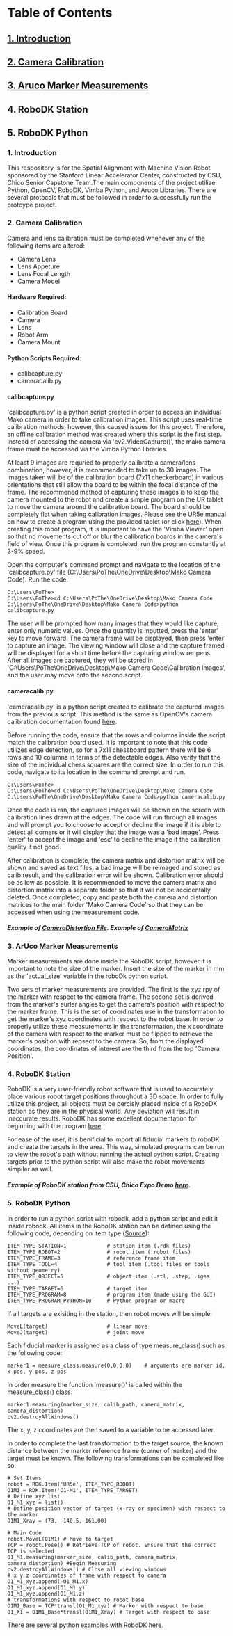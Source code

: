 # Table of Contents
## [1. Introduction](#1.-introduction)
## [2. Camera Calibration](#2.-camera-calibration)
## [3. Aruco Marker Measurements](#3.-aruco-marker-measurements)
## 4. RoboDK Station
## 5. RoboDK Python

### 1. Introduction
This respository is for the Spatial Alignment with Machine Vision Robot sponsored by the Stanford Linear Accelerator Center, constructed by CSU, Chico Senior Capstone Team.The main components of the project utilize Python, OpenCV, RoboDK, Vimba Python, and Aruco Libraries. There are several protocals that must be followed in order to successfully run the protoype project. 

### 2. Camera Calibration
Camera and lens calibration must be completed whenever any of the following items are altered:
- Camera Lens
- Lens Appeture
- Lens Focal Length
- Camera Model

#### Hardware Required:
- Calibration Board
- Camera
- Lens
- Robot Arm 
- Camera Mount

#### Python Scripts Required:
- calibcapture.py
- cameracalib.py

#### calibcapture.py
'calibcapture.py' is a python script created in order to access an individual Mako camera in order to take calibration images. This script uses real-time calibration methods, however, this caused issues for this project. Therefore, an offline calibration method was created where this script is the first step. Instead of accessing the camera via 'cv2.VideoCapture()', the mako camera frame must be accessed via the Vimba Python libraries. 

At least 9 images are requried to properly calibrate a camera/lens combination, however, it is recommended to take up to 30 images. The images taken will be of the calibration board (7x11 checkerboard) in various orientations that still allow the board to be within the focal distance of the frame. The recommened method of capturing these images is to keep the camera mounted to the robot and create a simple program on the UR tablet to move the camera around the calibration board. The board should be completely flat when taking calibration images. Please see the UR5e manual on how to create a program using the provided tablet (or click [here](https://github.com/mcabral5/SLAC-Project-Info/blob/main/UR5e_User_Manual.pdf)). 
When creating this robot program, it is important to have the 'Vimba Viewer' open so that no movements cut off or blur the calibration boards in the camera's field of view. Once this program is completed, run the program constantly at 3-9% speed.

Open the computer's command prompt and navigate to the location of the 'calibcapture.py' file (C:\Users\PoThe\OneDrive\Desktop\Mako Camera Code). Run the code. 
```
C:\Users\PoThe>
C:\Users\PoThe>cd C:\Users\PoThe\OneDrive\Desktop\Mako Camera Code
C:\Users\PoThe\OneDrive\Desktop\Mako Camera Code>python calibcapture.py
```
The user will be prompted how many images that they would like capture, enter only numeric values. Once the quantity is inputted, press the 'enter' key to move forward. The camera frame will be displayed, then press 'enter' to capture an image. The viewing window will close and the capture framed will be displayed for a short time before the capturing window reopens. 
After all images are captured, they will be stored in 'C:\Users\PoThe\OneDrive\Desktop\Mako Camera Code\Calibration Images', and the user may move onto the second script.

#### cameracalib.py
'cameracalib.py' is a python script created to calibrate the captured images from the previous script. This method is the same as OpenCV's camera calibration documentation found [here](https://docs.opencv.org/4.x/dc/dbb/tutorial_py_calibration.html).

Before running the code, ensure that the rows and columns inside the script match the calibration board used. It is important to note that this code utilizes edge detection, so for a 7x11 chessboard pattern there will be 6 rows and 10 columns in terms of the detectable edges. Also verify that the size of the individual chess squares are the correct size. 
In order to run this code, navigate to its location in the command prompt and run. 
```
C:\Users\PoThe>
C:\Users\PoThe>cd C:\Users\PoThe\OneDrive\Desktop\Mako Camera Code
C:\Users\PoThe\OneDrive\Desktop\Mako Camera Code>python cameracalib.py
```
Once the code is ran, the captured images will be shown on the screen with calibration lines drawn at the edges. The code will run through all images and will prompt you to choose to accept or decline the image if it is able to detect all corners or it will display that the image was a 'bad image'. Press 'enter' to accept the image and 'esc' to decline the image if the calibration quality it not good.

After calibration is complete, the camera matrix and distortion matrix will be shown and saved as text files, a bad image will be reimaged and stored as calib result, and the calibration error will be shown. Calibration error should be as low as possible. 
It is recommended to move the camera matrix and distortion matrix into a separate folder so that it will not be accidentally deleted. Once completed, copy and paste both the camera and distortion matrices to the main folder 'Mako Camera Code' so that they can be accessed when using the measurement code.

##### Example of [CameraDistortion File](https://github.com/mcabral5/SLAC-Project-Info/blob/main/cameraDistortion.txt). Example of [CameraMatrix](https://github.com/mcabral5/SLAC-Project-Info/blob/main/cameraMatrix.txt)

### 3. ArUco Marker Measurements
Marker measurements are done inside the RoboDK script, however it is important to note the size of the marker. Insert the size of the marker in mm as the 'actual_size' variable in the roboDk python script. 

Two sets of marker measurements are provided. The first is the xyz rpy of the marker with respect to the camera frame. The second set is derived from the marker's eurler angles to get the camera's position with respect to the marker frame. This is the set of coordinates use in the transformation to get the marker's xyz coordinates with respect to the robot base. In order to properly utilize these measurements in the transformation, the x coordinate of the camera with respect to the marker must be flipped to retrieve the marker's position with repsect to the camera. So, from the displayed coordinates, the coordinates of interest are the third from the top 'Camera Position'. 

### 4. RoboDK Station
RoboDK is a very user-friendly robot software that is used to accurately place various robot target positions throughout a 3D space. In order to fully utilize this project, all objects must be percisly placed inside of a RoboDK station as they are in the physical world. Any deviation will result in inaccurate results. RoboDK has some excellent documentation for beginning with the program [here](https://www.youtube.com/c/RoboDK3D/playlists).

For ease of the user, it is benificial to import all fiducial markers to roboDK and create the targets in the area. This way, simulated programs can be run to view the robot's path without running the actual python script. Creating targets prior to the python script will also make the robot movements simpiler as well. 

##### Example of RoboDK station from CSU, Chico Expo Demo [here](https://github.com/mcabral5/SLAC-Project-Info/blob/main/CSU%20Expo%20Station.rdk).

### 5. RoboDK Python
In order to run a python script with robodk, add a python script and edit it inside robodk. All items in the RoboDK station can be defined using the following code, depending on item type ([Source](https://robodk.com/doc/en/PythonAPI/robodk.html#robolink-py)):

```
ITEM_TYPE_STATION=1             # station item (.rdk files)
ITEM_TYPE_ROBOT=2               # robot item (.robot files)
ITEM_TYPE_FRAME=3               # reference frame item
ITEM_TYPE_TOOL=4                # tool item (.tool files or tools without geometry)
ITEM_TYPE_OBJECT=5              # object item (.stl, .step, .iges, ...)
ITEM_TYPE_TARGET=6              # target item
ITEM_TYPE_PROGRAM=8             # program item (made using the GUI)
ITEM_TYPE_PROGRAM_PYTHON=10     # Python program or macro
```
If all targets are exisiting in the station, then robot moves will be simple:
```
MoveL(target)                   # linear move
MoveJ(target)                   # joint move
```

Each fiducial marker is assigned as a class of type measure_class() such as the following code:
```
marker1 = measure_class.measure(0,0,0,0)    # arguments are marker id, x pos, y pos, z pos
```
In order measure the function 'measure()' is called within the measure_class() class.

```
marker1.measuring(marker_size, calib_path, camera_matrix, camera_distortion)
cv2.destroyAllWindows()
```
The x, y, z coordinates are then saved to a variable to be accessed later. 

In order to complete the last transformation to the target source, the known distance between the marker reference frame (corner of marker) and the target must be known. The following transformations can be completed like so:

```
# Set Items
robot = RDK.Item('UR5e', ITEM_TYPE_ROBOT)
O1M1 = RDK.Item('O1-M1', ITEM_TYPE_TARGET)
# Define xyz list
O1_M1_xyz = list()
# Define position vector of target (x-ray or specimen) with respect to the marker
O1M1_Xray = (73, -140.5, 161.00)

# Main Code
robot.MoveL(O1M1) # Move to target
TCP = robot.Pose() # Retrieve TCP of robot. Ensure that the correct TCP is selected 
O1_M1.measuring(marker_size, calib_path, camera_matrix, camera_distortion) #Begin Measuring
cv2.destroyAllWindows() # Close all viewing windows
# x y z coordinates of frame with respect to camera
O1_M1_xyz.append(-O1_M1.x) 
O1_M1_xyz.append(O1_M1.y)
O1_M1_xyz.append(O1_M1.z)
# transformations with respect to robot base
O1M1_Base = TCP*transl(O1_M1_xyz) # Marker with respect to base
O1_X1 = O1M1_Base*transl(O1M1_Xray) # Target with respect to base
```
There are several python examples with RoboDK [here](https://robodk.com/doc/en/PythonAPI/index.html). 
